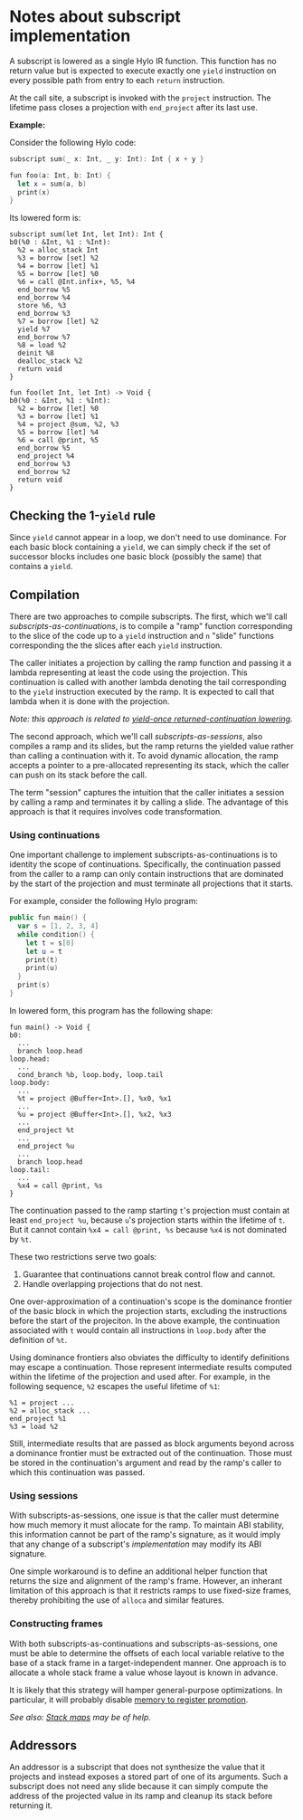 # Notes about subscript implementation

A subscript is lowered as a single Hylo IR function.
This function has no return value but is expected to execute exactly one `yield` instruction on every possible path from entry to each `return` instruction.

At the call site, a subscript is invoked with the `project` instruction.
The lifetime pass closes a projection with `end_project` after its last use.

**Example:**

Consider the following Hylo code:

```swift
subscript sum(_ x: Int, _ y: Int): Int { x + y }

fun foo(a: Int, b: Int) {
  let x = sum(a, b)
  print(x)
}
```

Its lowered form is:

```
subscript sum(let Int, let Int): Int {
b0(%0 : &Int, %1 : %Int):
  %2 = alloc_stack Int
  %3 = borrow [set] %2
  %4 = borrow [let] %1
  %5 = borrow [let] %0
  %6 = call @Int.infix+, %5, %4
  end_borrow %5
  end_borrow %4
  store %6, %3
  end_borrow %3
  %7 = borrow [let] %2
  yield %7
  end_borrow %7
  %8 = load %2
  deinit %8
  dealloc_stack %2
  return void
}

fun foo(let Int, let Int) -> Void {
b0(%0 : &Int, %1 : %Int):
  %2 = borrow [let] %0
  %3 = borrow [let] %1
  %4 = project @sum, %2, %3
  %5 = borrow [let] %4
  %6 = call @print, %5
  end_borrow %5
  end_project %4
  end_borrow %3
  end_borrow %2
  return void
}
```

## Checking the 1-`yield` rule

Since `yield` cannot appear in a loop, we don't need to use dominance.
For each basic block containing a `yield`, we can simply check if the set of successor blocks includes one basic block (possibly the same) that contains a `yield`.

## Compilation

There are two approaches to compile subscripts.
The first, which we'll call *subscripts-as-continuations*, is to compile a "ramp" function corresponding to the slice of the code up to a `yield` instruction and `n` "slide" functions corresponding the the slices after each `yield` instruction.

The caller initiates a projection by calling the ramp function and passing it a lambda representing at least the code using the projection.
This continuation is called with another lambda denoting the tail corresponding to the `yield` instruction executed by the ramp.
It is expected to call that lambda when it is done with the projection.

*Note: this approach is related to  [yield-once returned-continuation lowering](https://llvm.org/docs/Coroutines.html#returned-continuation-lowering).*

The second approach, which we'll call *subscripts-as-sessions*, also compiles a ramp and its slides, but the ramp returns the yielded value rather than calling a continuation with it.
To avoid dynamic allocation, the ramp accepts a pointer to a pre-allocated representing its stack, which the caller can push on its stack before the call.

The term "session" captures the intuition that the caller initiates a session by calling a ramp and terminates it by calling a slide.
The advantage of this approach is that it requires involves code transformation.

### Using continuations

One important challenge to implement subscripts-as-continuations is to identity the scope of continuations.
Specifically, the continuation passed from the caller to a ramp can only contain instructions that are dominated by the start of the projection and must terminate all projections that it starts.

For example, consider the following Hylo program:

```swift
public fun main() {
  var s = [1, 2, 3, 4]
  while condition() {
    let t = s[0]
    let u = t
    print(t)
    print(u)
  }
  print(s)
}
```

In lowered form, this program has the following shape:

```
fun main() -> Void {
b0:
  ...
  branch loop.head
loop.head:
  ...
  cond_branch %b, loop.body, loop.tail
loop.body:
  ...
  %t = project @Buffer<Int>.[], %x0, %x1
  ...
  %u = project @Buffer<Int>.[], %x2, %x3
  ...
  end_project %t
  ...
  end_project %u
  ...
  branch loop.head
loop.tail:
  ...
  %x4 = call @print, %s
}
```

The continuation passed to the ramp starting `t`'s projection must contain at least `end_project %u`, because `u`'s projection starts within the lifetime of `t`.
But it cannot contain `%x4 = call @print, %s` because `%x4` is not dominated by `%t`.

These two restrictions serve two goals:
1. Guarantee that continuations cannot break control flow and cannot.
2. Handle overlapping projections that do not nest.

One over-approximation of a continuation's scope is the dominance frontier of the basic block in which the projection starts, excluding the instructions before the start of the projeciton.
In the above example, the continuation associated with `t` would contain all instructions in `loop.body` after the definition of `%t`.

Using dominance frontiers also obviates the difficulty to identify definitions may escape a continuation.
Those represent intermediate results computed within the lifetime of the projection and used after.
For example, in the following sequence, `%2` escapes the useful lifetime of `%1`:

```
%1 = project ...
%2 = alloc_stack ...
end_project %1
%3 = load %2
```

Still, intermediate results that are passed as block arguments beyond across a dominance frontier must be extracted out of the continuation.
Those must be stored in the continuation's argument and read by the ramp's caller to which this continuation was passed.

### Using sessions

With subscripts-as-sessions, one issue is that the caller must determine how much memory it must allocate for the ramp.
To maintain ABI stability, this information cannot be part of the ramp's signature, as it would imply that any change of a subscript's *implementation* may modify its ABI signature.

One simple workaround is to define an additional helper function that returns the size and alignment of the ramp's frame.
However, an inherant limitation of this approach is that it restricts ramps to use fixed-size frames, thereby prohibiting the use of `alloca` and similar features.

### Constructing frames

With both subscripts-as-continuations and subscripts-as-sessions, one must be able to determine the offsets of each local variable relative to the base of a stack frame in a target-independent manner.
One approach is to allocate a whole stack frame a value whose layout is known in advance.

It is likely that this strategy will hamper general-purpose optimizations.
In particular, it will probably disable [memory to register promotion](https://llvm.org/docs/Passes.html#mem2reg-promote-memory-to-register).

*See also: [Stack maps](https://llvm.org/docs/StackMaps.html) may be of help.*

## Addressors

An addressor is a subscript that does not synthesize the value that it projects and instead exposes a stored part of one of its arguments.
Such a subscript does not need any slide because it can simply compute the address of the projected value in its ramp and cleanup its stack before returning it.
